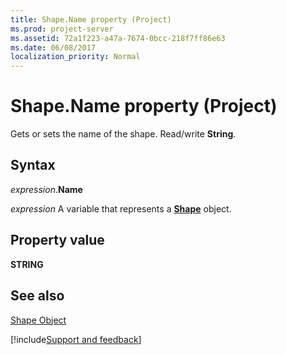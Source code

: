 ```yaml
---
title: Shape.Name property (Project)
ms.prod: project-server
ms.assetid: 72a1f223-a47a-7674-0bcc-218f7ff86e63
ms.date: 06/08/2017
localization_priority: Normal
---
```



# Shape.Name property (Project)
Gets or sets the name of the shape. Read/write  **String**.

## Syntax

_expression_.**Name**

_expression_ A variable that represents a **[Shape](Project.Shape.md)** object.


## Property value

 **STRING**


## See also


[Shape Object](Project.shape.md)

[!include[Support and feedback](~/includes/feedback-boilerplate.md)]